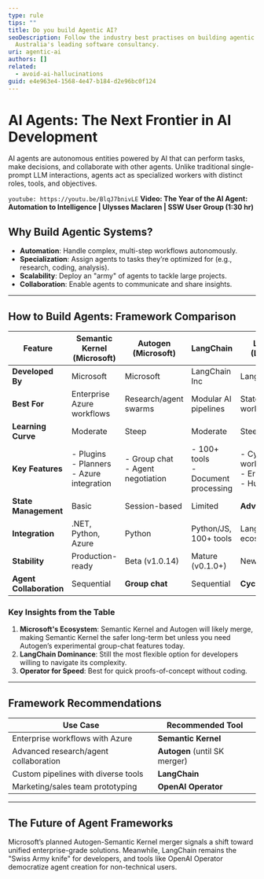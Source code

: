 ```yaml
---
type: rule
tips: ""
title: Do you build Agentic AI?
seoDescription: Follow the industry best practises on building agentic AI from
  Australia's leading software consultancy.
uri: agentic-ai
authors: []
related:
  - avoid-ai-hallucinations
guid: e4e963e4-1568-4e47-b184-d2e96bc0f124
---
```

# AI Agents: The Next Frontier in AI Development

AI agents are autonomous entities powered by AI that can perform tasks, make decisions, and collaborate with other agents. Unlike traditional single-prompt LLM interactions, agents act as specialized workers with distinct roles, tools, and objectives. 

`youtube: https://youtu.be/BlqJ7bnivLE`
**Video: The Year of the AI Agent: Automation to Intelligence | Ulysses Maclaren | SSW User Group (1:30 hr)**

<!--endintro-->

## Why Build Agentic Systems?

* **Automation**: Handle complex, multi-step workflows autonomously.
* **Specialization**: Assign agents to tasks they’re optimized for (e.g., research, coding, analysis).
* **Scalability**: Deploy an "army" of agents to tackle large projects.
* **Collaboration**: Enable agents to communicate and share insights.

- - -

## How to Build Agents: Framework Comparison

| Feature                 | Semantic Kernel (Microsoft)                     | Autogen (Microsoft)                  | LangChain                              | LangGraph (LangChain)                                      | OpenAI Operator                          |
| ----------------------- | ----------------------------------------------- | ------------------------------------ | -------------------------------------- | ---------------------------------------------------------- | ---------------------------------------- |
| **Developed By**        | Microsoft                                       | Microsoft                            | LangChain Inc                          | LangChain Inc                                              | OpenAI/3rd Parties                       |
| **Best For**            | Enterprise Azure workflows                      | Research/agent swarms                | Modular AI pipelines                   | Stateful workflows                                         | No-code prototyping                      |
| **Learning Curve**      | Moderate                                        | Steep                                | Moderate                               | Steep                                                      | Easy                                     |
| **Key Features**        | \- Plugins<br>- Planners<br>- Azure integration | \- Group chat<br>- Agent negotiation | \- 100+ tools<br>- Document processing | \- Cyclic workflows<br>- Error handling<br>- Human-in-loop | \- Drag-and-drop UI<br>- Prebuilt agents |
| **State Management**    | Basic                                           | Session-based                        | Limited                                | **Advanced**                                               | None                                     |
| **Integration**         | .NET, Python, Azure                             | Python                               | Python/JS, 100+ tools                  | LangChain ecosystem                                        | OpenAI API                               |
| **Stability**           | Production-ready                                | Beta (v1.0.14)                       | Mature (v0.1.0+)                       | New (v0.0.12)                                              | Early-stage                              |
| **Agent Collaboration** | Sequential                                      | **Group chat**                       | Sequential                             | **Cycles/Recursion**                                       | Linear                                   |

### Key Insights from the Table

1. **Microsoft's Ecosystem**: Semantic Kernel and Autogen will likely merge, making Semantic Kernel the safer long-term bet unless you need Autogen’s experimental group-chat features today.
2. **LangChain Dominance**: Still the most flexible option for developers willing to navigate its complexity.
3. **Operator for Speed**: Best for quick proofs-of-concept without coding.

- - -

## Framework Recommendations

| Use Case                              | Recommended Tool              |
| ------------------------------------- | ----------------------------- |
| Enterprise workflows with Azure       | **Semantic Kernel**           |
| Advanced research/agent collaboration | **Autogen** (until SK merger) |
| Custom pipelines with diverse tools   | **LangChain**                 |
| Marketing/sales team prototyping      | **OpenAI Operator**           |

- - -

## The Future of Agent Frameworks

Microsoft’s planned Autogen-Semantic Kernel merger signals a shift toward unified enterprise-grade solutions. Meanwhile, LangChain remains the "Swiss Army knife" for developers, and tools like OpenAI Operator democratize agent creation for non-technical users.

